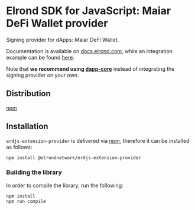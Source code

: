 # Elrond SDK for JavaScript: Maiar DeFi Wallet provider

Signing provider for dApps: Maiar DeFi Wallet. 

Documentation is available on [docs.elrond.com](https://docs.elrond.com/sdk-and-tools/erdjs/erdjs-signing-providers/), while an integration example can be found [here](https://github.com/ElrondNetwork/elrond-sdk-erdjs-examples/tree/main/signing-providers).

Note that **we recommend using [dapp-core](https://github.com/ElrondNetwork/dapp-core)** instead of integrating the signing provider on your own.

## Distribution

[npm](https://www.npmjs.com/package/@elrondnetwork/erdjs-extension-provider)

## Installation

`erdjs-extension-provider` is delivered via [npm](https://www.npmjs.com/package/@elrondnetwork/erdjs-extension-provider), therefore it can be installed as follows:

```
npm install @elrondnetwork/erdjs-extension-provider
```

### Building the library

In order to compile the library, run the following:

```
npm install
npm run compile
```
